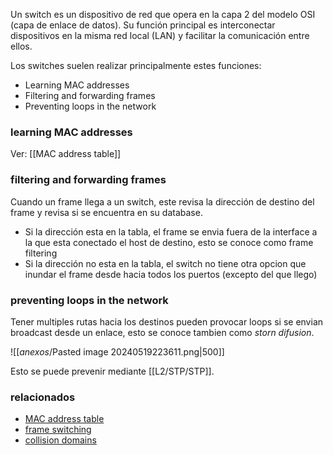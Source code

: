 Un switch es un dispositivo de red que opera en la capa 2 del modelo OSI (capa de enlace de datos). Su función principal es interconectar dispositivos en la misma red local (LAN) y facilitar la comunicación entre ellos.

Los switches suelen realizar principalmente estes funciones:
- Learning MAC addresses 
- Filtering and forwarding frames 
- Preventing loops in the network

### learning MAC addresses 
Ver: [[MAC address table]] 
### filtering and forwarding frames 
Cuando un frame llega a un switch, este revisa la dirección de destino del frame y revisa si se encuentra en su database. 
- Si la dirección esta en la tabla, el frame se envia fuera de la interface a la que esta conectado el host de destino, esto se conoce como frame filtering 
- Si la dirección no esta en la tabla, el switch no tiene otra opcion que inundar el frame desde hacia todos los puertos (excepto del que llego)
### preventing loops in the network
Tener multiples rutas hacia los destinos pueden provocar loops si se envian broadcast desde un enlace, esto se conoce tambien como _storn difusion_.

![[_anexos_/Pasted image 20240519223611.png|500]]

Esto se puede prevenir mediante [[L2/STP/STP]]. 

### relacionados
- [MAC address table](MAC%20address%20table.md)
- [frame switching](frame%20switching.md)
- [collision domains](collision%20domains.md)
